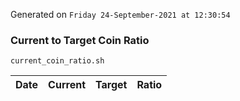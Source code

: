 Generated on `Friday 24-September-2021 at 12:30:54`

### Current to Target Coin Ratio
`current_coin_ratio.sh`

Date|Current|Target|Ratio
---|---|---|---
